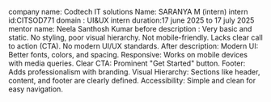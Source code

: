 company name: Codtech IT solutions 
Name: SARANYA M (intern)
intern id:CITSOD771
domain : UI&UX
intern duration:17 june 2025 to 17 july 2025
mentor name: Neela Santhosh Kumar
before description :
Very basic and static.
No styling, poor visual hierarchy.
Not mobile-friendly.
Lacks clear call to action (CTA).
No modern UI/UX standards.
After description:
Modern UI: Better fonts, colors, and spacing.
Responsive: Works on mobile devices with media queries.
Clear CTA: Prominent "Get Started" button.
Footer: Adds professionalism with branding.
Visual Hierarchy: Sections like header, content, and footer are clearly defined.
Accessibility: Simple and clean for easy navigation.



